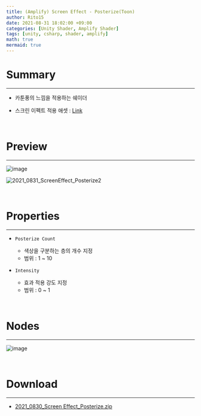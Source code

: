 ```yaml
---
title: (Amplify) Screen Effect - Posterize(Toon)
author: Rito15
date: 2021-08-31 18:02:00 +09:00
categories: [Unity Shader, Amplify Shader]
tags: [unity, csharp, shader, amplify]
math: true
mermaid: true
---
```


# Summary
---
- 카툰풍의 느낌을 적용하는 쉐이더

- 스크린 이펙트 적용 애셋 : [Link](https://rito15.github.io/posts/unity-screen-effect-controller/)

<br>



# Preview
---

![image](https://user-images.githubusercontent.com/42164422/131474732-eb11964f-b026-4699-a12f-40111220a3ee.png)

![2021_0831_ScreenEffect_Posterize2](https://user-images.githubusercontent.com/42164422/131475908-0abf4640-ebb0-43c3-b64d-6487eae370ef.gif)

<br>



# Properties
---

- `Posterize Count`
  - 색상을 구분하는 층의 개수 지정
  - 범위 : 1 ~ 10

- `Intensity`
  - 효과 적용 강도 지정
  - 범위 : 0 ~ 1


<br>



# Nodes
---

![image](https://user-images.githubusercontent.com/42164422/131476223-e37ce146-9814-4535-adfc-aa40ba7121e7.png)

<br>



# Download
---
- [2021_0830_Screen Effect_Posterize.zip](https://github.com/rito15/Images/files/7082694/2021_0830_Screen.Effect_Posterize.zip)


